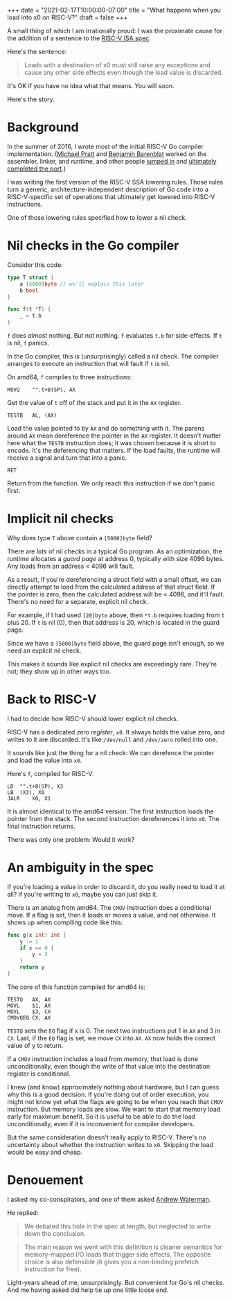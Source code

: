 +++
date = "2021-02-17T10:00:00-07:00"
title = "What happens when you load into x0 on RISC-V?"
draft = false
+++

A small thing of which I am irrationally proud: I was the proximate cause for the addition of a sentence to the [RISC-V ISA spec](https://github.com/riscv/riscv-isa-manual/releases/download/draft-20200727-8088ba4/riscv-spec.pdf).

Here's the sentence:

> Loads with a destination of x0 must still raise any exceptions and cause any other side effects even though the load value is discarded.

It's OK if you have no idea what that means. You will soon.

Here's the story.

# Background

In the summer of 2016, I wrote most of the initial RISC-V Go compiler implementation. ([Michael Pratt](https://github.com/prattmic) and [Benjamin Barenblat](https://github.com/bbarenblat) worked on the assembler, linker, and runtime, and other people [jumped in](https://github.com/sorear) and [ultimately completed the port](https://github.com/4a6f656c).)

I was writing the first version of the RISC-V SSA lowering rules. Those rules turn a generic, architecture-independent description of Go code into a RISC-V-specific set of operations that ultimately get lowered into RISC-V instructions.

One of those lowering rules specified how to lower a nil check.

# Nil checks in the Go compiler

Consider this code:

```go
type T struct {
    a [5000]byte // we'll explain this later
    b bool
}

func f(t *T) {
    _ = t.b
}
```

`f` does _almost_ nothing. But not nothing. `f` evaluates `t.b` for side-effects. If `t` is nil, `f` panics.

In the Go compiler, this is (unsurprisingly) called a nil check. The compiler arranges to execute an instruction that will fault if `t` is nil.

On amd64, `f` compiles to three instructions:

```
MOVQ	"".t+8(SP), AX
```

Get the value of `t` off of the stack and put it in the `AX` register.

```
TESTB	AL, (AX)
```

Load the value pointed to by `AX` and do something with it. The parens around `AX` mean dereference the pointer in the `AX` register. It doesn't matter here what the `TESTB` instruction does; it was chosen because it is short to encode. It's the deferencing that matters. If the load faults, the runtime will receive a signal and turn that into a panic.

```
RET
```

Return from the function. We only reach this instruction if we don't panic first.

# Implicit nil checks

Why does type `T` above contain a `[5000]byte` field?

There are *lots* of nil checks in a typical Go program. As an optimization, the runtime allocates a *guard page* at address 0, typically with size 4096 bytes. Any loads from an address < 4096 will fault.

As a result, if you're dereferencing a struct field with a small offset, we can directly attempt to load from the calculated address of that struct field. If the pointer is zero, then the calculated address will be < 4096, and it'll fault. There's no need for a separate, explicit nil check.

For example, if I had used `[20]byte` above, then `*t.b` requires loading from `t` plus 20. If `t` is nil (0), then that address is 20, which is located in the guard page.

Since we have a `[5000]byte` field above, the guard page isn't enough, so we need an explicit nil check.

This makes it sounds like explicit nil checks are exceedingly rare. They're not; they show up in other ways too.

# Back to RISC-V

I had to decide how RISC-V should lower explicit nil checks.

RISC-V has a dedicated *zero register*, `x0`. It always holds the value zero, and writes to it are discarded. It's like `/dev/null` and `/dev/zero` rolled into one.

It sounds like just the thing for a nil check: We can derefence the pointer and load the value into `x0`.

Here's `f`, compiled for RISC-V:

```
LD	"".t+8(SP), X3
LB	(X3), X0
JALR	X0, X1
```

It is almost identical to the amd64 version. The first instruction loads the pointer from the stack. The second instruction dereferences it into `x0`. The final instruction returns.

There was only one problem: Would it work?

# An ambiguity in the spec

If you're loading a value in order to discard it, do you really need to load it at all? if you're writing to `x0`, maybe you can just skip it.

There is an analog from amd64. The `CMOV` instruction does a conditional move. If a flag is set, then it loads or moves a value, and not otherwise. It shows up when compiling code like this:

```go
func g(x int) int {
	y := 1
	if x == 0 {
		y = 3
	}
	return y
}
```

The core of this function compiled for amd64 is:

```
TESTQ	AX, AX
MOVL	$1, AX
MOVL	$3, CX
CMOVQEQ	CX, AX
```

`TESTQ` sets the `EQ` flag if x is 0. The next two instructions put 1 in `AX` and 3 in `CX`. Last, if the `EQ` flag is set, we move `CX` into `AX`. `AX` now holds the correct value of y to return.

If a `CMOV` instruction includes a load from memory, that load is done unconditionally, even though the write of that value into the destination register is conditional.

I knew (and know) approximately nothing about hardware, but I can guess why this is a good decision. If you're doing out of order execution, you might not know yet what the flags are going to be when you reach that `CMOV` instruction. But memory loads are slow. We want to start that memory load early for maximum benefit. So it is useful to be able to do the load unconditionally, even if it is inconvenient for compiler developers.

But the same consideration doesn't really apply to RISC-V. There's no uncertainty about whether the instruction writes to `x0`. Skipping the load would be easy and cheap.

# Denouement

I asked my co-conspirators, and one of them asked [Andrew Waterman](https://www.sifive.com/about/andrew-waterman). 

He replied:

> We debated this hole in the spec at length, but neglected to write down the conclusion.

> The main reason we went with this definition is cleaner semantics for memory-mapped I/O loads that trigger side effects. The opposite choice is also defensible (it gives you a non-binding prefetch instruction for free). 

Light-years ahead of me, unsurprisingly. But convenient for Go's nil checks. And me having asked did help tie up one little loose end.
